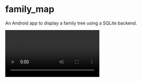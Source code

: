# family_map
An Android app to display a family tree using a SQLite backend.

![Video](/docs/family_map_client_video.mp4)

